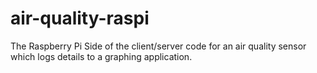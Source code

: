 # air-quality-raspi
The Raspberry Pi Side of the client/server code for an air quality sensor which logs details to a graphing application.
